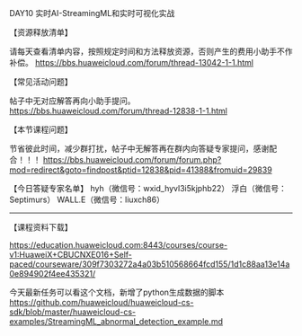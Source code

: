 DAY10 实时AI-StreamingML和实时可视化实战

【资源释放清单】

请每天查看清单内容，按照规定时间和方法释放资源，否则产生的费用小助手不作补偿。
https://bbs.huaweicloud.com/forum/thread-13042-1-1.html

【常见活动问题】

帖子中无对应解答再向小助手提问。
https://bbs.huaweicloud.com/forum/thread-12838-1-1.html

【本节课程问题】

节省彼此时间，减少群打扰，帖子中无解答再在群内向答疑专家提问，感谢配合！！！
https://bbs.huaweicloud.com/forum/forum.php?mod=redirect&goto=findpost&ptid=12838&pid=41388&fromuid=29839


【今日答疑专家名单】
hyh（微信号：wxid_hyvl3i5kjphb22）
浮白（微信号：Septimurs）
WALL.E（微信号：liuxch86）

------------------

【课程资料下载】

https://education.huaweicloud.com:8443/courses/course-v1:HuaweiX+CBUCNXE016+Self-paced/courseware/309f7303272a4a03b510568664fcd155/1d1c88aa13e14a0e894902f4ee435321/

今天最新任务可以看这个文档，新增了python生成数据的脚本
https://github.com/huaweicloud/huaweicloud-cs-sdk/blob/master/huaweicloud-cs-examples/StreamingML_abnormal_detection_example.md



